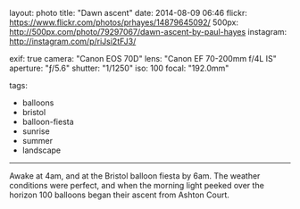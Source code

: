 layout: photo
title: "Dawn ascent"
date: 2014-08-09 06:46
flickr: https://www.flickr.com/photos/prhayes/14879645092/
500px: http://500px.com/photo/79297067/dawn-ascent-by-paul-hayes
instagram: http://instagram.com/p/riJsi2tFJ3/

exif: true
camera: "Canon EOS 70D"
lens: "Canon EF 70-200mm f/4L IS"
aperture: "ƒ/5.6"
shutter: "1/1250"
iso: 100
focal: "192.0mm"

tags:
  - balloons
  - bristol
  - balloon-fiesta
  - sunrise
  - summer
  - landscape
---

Awake at 4am, and at the Bristol balloon fiesta by 6am. The weather conditions were perfect, and when the morning light peeked over the horizon 100 balloons began their ascent from Ashton Court.
